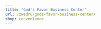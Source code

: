 ```yaml
---
title: "God's Favor Business Center"
url: /zwedru/gods-favor-business-center/
shop: convenience
---
```

